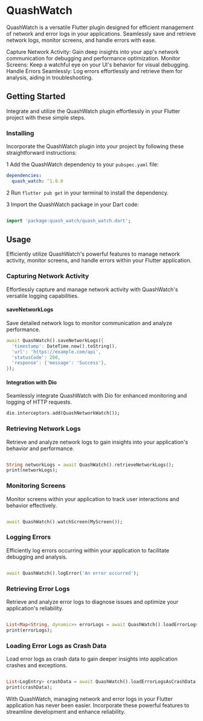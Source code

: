 # QuashWatch

QuashWatch is a versatile Flutter plugin designed for efficient management of network and error logs in your applications. Seamlessly save and retrieve network logs, monitor screens, and handle errors with ease.

Capture Network Activity: Gain deep insights into your app's network communication for debugging and performance optimization.
Monitor Screens: Keep a watchful eye on your UI's behavior for visual debugging.
Handle Errors Seamlessly: Log errors effortlessly and retrieve them for analysis, aiding in troubleshooting.

## Getting Started

Integrate and utilize the QuashWatch plugin effortlessly in your Flutter project with these simple steps.

### Installing

Incorporate the QuashWatch plugin into your project by following these straightforward instructions:

1 Add the QuashWatch dependency to your `pubspec.yaml` file:

```yaml
dependencies:
  quash_watch: ^1.0.0
```

2 Run `flutter pub get` in your terminal to install the dependency.

3 Import the QuashWatch package in your Dart code:

```dart

import 'package:quash_watch/quash_watch.dart';

```

## Usage

Efficiently utilize QuashWatch's powerful features to manage network activity, monitor screens, and handle errors within your Flutter application.

### Capturing Network Activity

Effortlessly capture and manage network activity with QuashWatch's versatile logging capabilities.

#### saveNetworkLogs

Save detailed network logs to monitor communication and analyze performance.

```dart
await QuashWatch().saveNetworkLogs({
  'timestamp': DateTime.now().toString(),
  'url': 'https://example.com/api',
  'statusCode': 200,
  'response': {'message': 'Success'},
});
```

#### Integration with Dio

Seamlessly integrate QuashWatch with Dio for enhanced monitoring and logging of HTTP requests.

```dart
dio.interceptors.add(QuashNetworkWatch());
```

### Retrieving Network Logs

Retrieve and analyze network logs to gain insights into your application's behavior and performance.

```dart

String networkLogs = await QuashWatch().retrieveNetworkLogs();
print(networkLogs);

```

### Monitoring Screens

Monitor screens within your application to track user interactions and behavior effectively.

```dart

await QuashWatch().watchScreen(MyScreen());

```

### Logging Errors

Efficiently log errors occurring within your application to facilitate debugging and analysis.

```dart

await QuashWatch().logError('An error occurred');

```

### Retrieving Error Logs

Retrieve and analyze error logs to diagnose issues and optimize your application's reliability.

```dart

List<Map<String, dynamic>> errorLogs = await QuashWatch().loadErrorLogs();
print(errorLogs);

```

### Loading Error Logs as Crash Data

Load error logs as crash data to gain deeper insights into application crashes and exceptions.

```dart

List<LogEntry> crashData = await QuashWatch().loadErrorLogsAsCrashData();
print(crashData);

```

With QuashWatch, managing network and error logs in your Flutter application has never been easier. Incorporate these powerful features to streamline development and enhance reliability.
